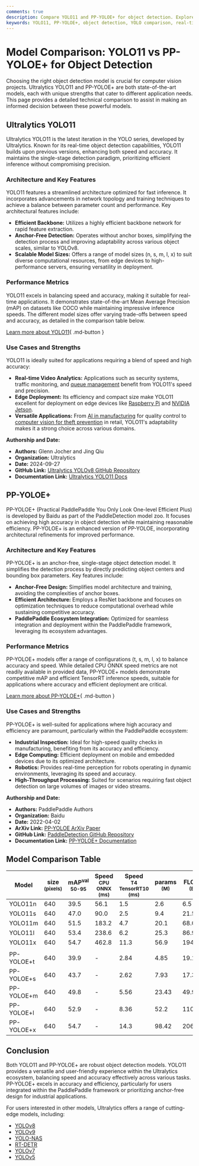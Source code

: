 ```yaml
---
comments: true
description: Compare YOLO11 and PP-YOLOE+ for object detection. Explore their performance, features, and use cases to choose the best model for your needs.
keywords: YOLO11, PP-YOLOE+, object detection, YOLO comparison, real-time detection, AI models, computer vision, Ultralytics models, PaddlePaddle models, model performance
---
```


# Model Comparison: YOLO11 vs PP-YOLOE+ for Object Detection

Choosing the right object detection model is crucial for computer vision projects. Ultralytics YOLO11 and PP-YOLOE+ are both state-of-the-art models, each with unique strengths that cater to different application needs. This page provides a detailed technical comparison to assist in making an informed decision between these powerful models.

<script async src="https://cdn.jsdelivr.net/npm/chart.js"></script>
<script defer src="../../javascript/benchmark.js"></script>

<canvas id="modelComparisonChart" width="1024" height="400" active-models='["YOLO11", "PP-YOLOE+"]'></canvas>

## Ultralytics YOLO11

Ultralytics YOLO11 is the latest iteration in the YOLO series, developed by Ultralytics. Known for its real-time object detection capabilities, YOLO11 builds upon previous versions, enhancing both speed and accuracy. It maintains the single-stage detection paradigm, prioritizing efficient inference without compromising precision.

### Architecture and Key Features

YOLO11 features a streamlined architecture optimized for fast inference. It incorporates advancements in network topology and training techniques to achieve a balance between parameter count and performance. Key architectural features include:

- **Efficient Backbone:** Utilizes a highly efficient backbone network for rapid feature extraction.
- **Anchor-Free Detection:** Operates without anchor boxes, simplifying the detection process and improving adaptability across various object scales, similar to YOLOv8.
- **Scalable Model Sizes:** Offers a range of model sizes (n, s, m, l, x) to suit diverse computational resources, from edge devices to high-performance servers, ensuring versatility in deployment.

### Performance Metrics

YOLO11 excels in balancing speed and accuracy, making it suitable for real-time applications. It demonstrates state-of-the-art Mean Average Precision (mAP) on datasets like COCO while maintaining impressive inference speeds. The different model sizes offer varying trade-offs between speed and accuracy, as detailed in the comparison table below.

[Learn more about YOLO11](https://docs.ultralytics.com/models/yolo11/){ .md-button }

### Use Cases and Strengths

YOLO11 is ideally suited for applications requiring a blend of speed and high accuracy:

- **Real-time Video Analytics:** Applications such as security systems, traffic monitoring, and [queue management](https://docs.ultralytics.com/guides/queue-management/) benefit from YOLO11's speed and precision.
- **Edge Deployment:** Its efficiency and compact size make YOLO11 excellent for deployment on edge devices like [Raspberry Pi](https://docs.ultralytics.com/guides/raspberry-pi/) and [NVIDIA Jetson](https://docs.ultralytics.com/guides/nvidia-jetson/).
- **Versatile Applications:** From [AI in manufacturing](https://www.ultralytics.com/solutions/ai-in-manufacturing) for quality control to [computer vision for theft prevention](https://www.ultralytics.com/blog/computer-vision-for-theft-prevention-enhancing-security) in retail, YOLO11's adaptability makes it a strong choice across various domains.

**Authorship and Date:**

- **Authors:** Glenn Jocher and Jing Qiu
- **Organization:** Ultralytics
- **Date:** 2024-09-27
- **GitHub Link:** [Ultralytics YOLOv8 GitHub Repository](https://github.com/ultralytics/ultralytics)
- **Documentation Link:** [Ultralytics YOLO11 Docs](https://docs.ultralytics.com/models/yolo11/)

## PP-YOLOE+

PP-YOLOE+ (Practical PaddlePaddle You Only Look One-level Efficient Plus) is developed by Baidu as part of the PaddleDetection model zoo. It focuses on achieving high accuracy in object detection while maintaining reasonable efficiency. PP-YOLOE+ is an enhanced version of PP-YOLOE, incorporating architectural refinements for improved performance.

### Architecture and Key Features

PP-YOLOE+ is an anchor-free, single-stage object detection model. It simplifies the detection process by directly predicting object centers and bounding box parameters. Key features include:

- **Anchor-Free Design:** Simplifies model architecture and training, avoiding the complexities of anchor boxes.
- **Efficient Architecture:** Employs a ResNet backbone and focuses on optimization techniques to reduce computational overhead while sustaining competitive accuracy.
- **PaddlePaddle Ecosystem Integration:** Optimized for seamless integration and deployment within the PaddlePaddle framework, leveraging its ecosystem advantages.

### Performance Metrics

PP-YOLOE+ models offer a range of configurations (t, s, m, l, x) to balance accuracy and speed. While detailed CPU ONNX speed metrics are not readily available in provided data, PP-YOLOE+ models demonstrate competitive mAP and efficient TensorRT inference speeds, suitable for applications where accuracy and efficient deployment are critical.

[Learn more about PP-YOLOE+](https://github.com/PaddlePaddle/PaddleDetection/tree/develop/configs/ppyoloe){ .md-button }

### Use Cases and Strengths

PP-YOLOE+ is well-suited for applications where high accuracy and efficiency are paramount, particularly within the PaddlePaddle ecosystem:

- **Industrial Inspection:** Ideal for high-speed quality checks in manufacturing, benefiting from its accuracy and efficiency.
- **Edge Computing:** Efficient deployment on mobile and embedded devices due to its optimized architecture.
- **Robotics:** Provides real-time perception for robots operating in dynamic environments, leveraging its speed and accuracy.
- **High-Throughput Processing:** Suited for scenarios requiring fast object detection on large volumes of images or video streams.

**Authorship and Date:**

- **Authors:** PaddlePaddle Authors
- **Organization:** Baidu
- **Date:** 2022-04-02
- **ArXiv Link:** [PP-YOLOE ArXiv Paper](https://arxiv.org/abs/2203.16250)
- **GitHub Link:** [PaddleDetection GitHub Repository](https://github.com/PaddlePaddle/PaddleDetection/)
- **Documentation Link:** [PP-YOLOE+ Documentation](https://github.com/PaddlePaddle/PaddleDetection/blob/release/2.8.1/configs/ppyoloe/README.md)

## Model Comparison Table

| Model      | size<br><sup>(pixels) | mAP<sup>val<br>50-95 | Speed<br><sup>CPU ONNX<br>(ms) | Speed<br><sup>T4 TensorRT10<br>(ms) | params<br><sup>(M) | FLOPs<br><sup>(B) |
|------------|-----------------------|----------------------|--------------------------------|-------------------------------------|--------------------|-------------------|
| YOLO11n    | 640                   | 39.5                 | 56.1                           | 1.5                                 | 2.6                | 6.5               |
| YOLO11s    | 640                   | 47.0                 | 90.0                           | 2.5                                 | 9.4                | 21.5              |
| YOLO11m    | 640                   | 51.5                 | 183.2                          | 4.7                                 | 20.1               | 68.0              |
| YOLO11l    | 640                   | 53.4                 | 238.6                          | 6.2                                 | 25.3               | 86.9              |
| YOLO11x    | 640                   | 54.7                 | 462.8                          | 11.3                                | 56.9               | 194.9             |
|            |                       |                      |                                |                                     |                    |                   |
| PP-YOLOE+t | 640                   | 39.9                 | -                              | 2.84                                | 4.85               | 19.15             |
| PP-YOLOE+s | 640                   | 43.7                 | -                              | 2.62                                | 7.93               | 17.36             |
| PP-YOLOE+m | 640                   | 49.8                 | -                              | 5.56                                | 23.43              | 49.91             |
| PP-YOLOE+l | 640                   | 52.9                 | -                              | 8.36                                | 52.2               | 110.07            |
| PP-YOLOE+x | 640                   | 54.7                 | -                              | 14.3                                | 98.42              | 206.59            |

## Conclusion

Both YOLO11 and PP-YOLOE+ are robust object detection models. YOLO11 provides a versatile and user-friendly experience within the Ultralytics ecosystem, balancing speed and accuracy effectively across various tasks. PP-YOLOE+ excels in accuracy and efficiency, particularly for users integrated within the PaddlePaddle framework or prioritizing anchor-free design for industrial applications.

For users interested in other models, Ultralytics offers a range of cutting-edge models, including:

- [YOLOv8](https://docs.ultralytics.com/models/yolov8/)
- [YOLOv9](https://docs.ultralytics.com/models/yolov9/)
- [YOLO-NAS](https://docs.ultralytics.com/models/yolo-nas/)
- [RT-DETR](https://docs.ultralytics.com/models/rtdetr/)
- [YOLOv7](https://docs.ultralytics.com/models/yolov7/)
- [YOLOv5](https://docs.ultralytics.com/models/yolov5/)
